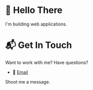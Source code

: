 # 👋 Hello There
I'm building web applications.

# 📬 Get In Touch
Want to work with me? Have questions?
- 📩 [Email](mailto:heecerunter+github@gmail.com)

Shoot me a message.
